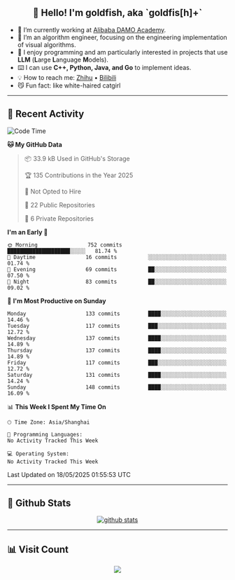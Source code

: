 
<h2 align="center">👋 Hello! I'm goldfish, aka `goldfis[h]+`</h2>

- 📍 I’m currently working at [Alibaba DAMO Academy](https://damo.alibaba.com/).  
- 🌱 I’m an algorithm engineer, focusing on the engineering implementation of visual algorithms.  
- 💬 I enjoy programming and am particularly interested in projects that use **LLM** (**L**arge **L**anguage **M**odels).   
- ⌨️ I can use **C++, Python, Java, and Go** to implement ideas.  
- 💡 How to reach me: [Zhihu](https://www.zhihu.com/people/goldfishh) • [Bilibili](https://space.bilibili.com/11349246)  
- 😼 Fun fact: like white-haired catgirl  

-------

## 🔧 Recent Activity

<!--START_SECTION:waka-->
![Code Time](http://img.shields.io/badge/Code%20Time-94%20hrs%2013%20mins-blue)

**🐱 My GitHub Data** 

> 📦 33.9 kB Used in GitHub's Storage 
 > 
> 🏆 135 Contributions in the Year 2025
 > 
> 🚫 Not Opted to Hire
 > 
> 📜 22 Public Repositories 
 > 
> 🔑 6 Private Repositories 
 > 
**I'm an Early 🐤** 

```text
🌞 Morning                752 commits         ████████████████████░░░░░   81.74 % 
🌆 Daytime                16 commits          ░░░░░░░░░░░░░░░░░░░░░░░░░   01.74 % 
🌃 Evening                69 commits          ██░░░░░░░░░░░░░░░░░░░░░░░   07.50 % 
🌙 Night                  83 commits          ██░░░░░░░░░░░░░░░░░░░░░░░   09.02 % 
```
📅 **I'm Most Productive on Sunday** 

```text
Monday                   133 commits         ████░░░░░░░░░░░░░░░░░░░░░   14.46 % 
Tuesday                  117 commits         ███░░░░░░░░░░░░░░░░░░░░░░   12.72 % 
Wednesday                137 commits         ████░░░░░░░░░░░░░░░░░░░░░   14.89 % 
Thursday                 137 commits         ████░░░░░░░░░░░░░░░░░░░░░   14.89 % 
Friday                   117 commits         ███░░░░░░░░░░░░░░░░░░░░░░   12.72 % 
Saturday                 131 commits         ████░░░░░░░░░░░░░░░░░░░░░   14.24 % 
Sunday                   148 commits         ████░░░░░░░░░░░░░░░░░░░░░   16.09 % 
```


📊 **This Week I Spent My Time On** 

```text
🕑︎ Time Zone: Asia/Shanghai

💬 Programming Languages: 
No Activity Tracked This Week

💻 Operating System: 
No Activity Tracked This Week
```


 Last Updated on 18/05/2025 01:55:53 UTC
<!--END_SECTION:waka-->

-------

## 📆 Github Stats

<p align="center">
    <a href="https://github.com/anuraghazra/github-readme-stats">
      <img src="https://github-readme-stats.vercel.app/api?username=goldfishh&show_icons=true&theme=dracula" alt="github stats" />
    </a>
</p>

-------

## 📊 Visit Count

<p align="center">
  <a href="https://count.getloli.com/"><img src="https://count.getloli.com/get/@:goldfishh?theme=rule34"></a>
</p>

